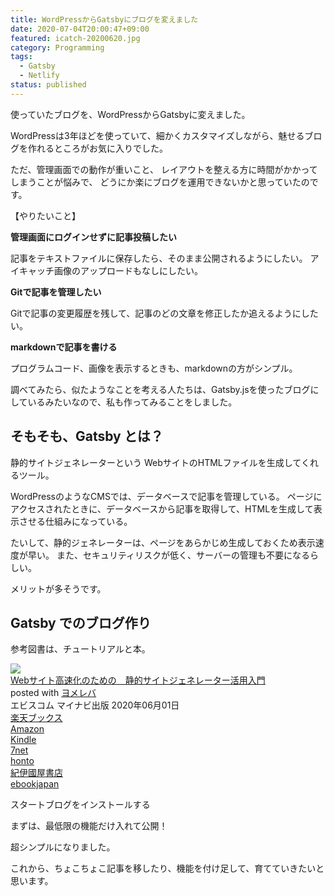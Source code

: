 ```yaml
---
title: WordPressからGatsbyにブログを変えました
date: 2020-07-04T20:00:47+09:00
featured: icatch-20200620.jpg
category: Programming
tags:
  - Gatsby
  - Netlify
status: published
---
```



使っていたブログを、WordPressからGatsbyに変えました。

WordPressは3年ほどを使っていて、細かくカスタマイズしながら、魅せるブログを作れるところがお気に入りでした。

ただ、管理画面での動作が重いこと、
レイアウトを整える方に時間がかかってしまうことが悩みで、
どうにか楽にブログを運用できないかと思っていたのです。


【やりたいこと】

**管理画面にログインせずに記事投稿したい**

記事をテキストファイルに保存したら、そのまま公開されるようにしたい。
アイキャッチ画像のアップロードもなしにしたい。


**Gitで記事を管理したい**

Gitで記事の変更履歴を残して、記事のどの文章を修正したか追えるようにしたい。


**markdownで記事を書ける**

プログラムコード、画像を表示するときも、markdownの方がシンプル。


調べてみたら、似たようなことを考える人たちは、Gatsby.jsを使ったブログにしているみたいなので、私も作ってみることをしました。


## そもそも、Gatsby とは？

静的サイトジェネレーターという
WebサイトのHTMLファイルを生成してくれるツール。

WordPressのようなCMSでは、データベースで記事を管理している。
ページにアクセスされたときに、データベースから記事を取得して、HTMLを生成して表示させる仕組みになっている。

たいして、静的ジェネレーターは、ページをあらかじめ生成しておくため表示速度が早い。
また、セキュリティリスクが低く、サーバーの管理も不要になるらしい。

メリットが多そうです。

## Gatsby でのブログ作り

参考図書は、チュートリアルと本。


<div class="cstmreba"><div class="booklink-box"><div class="booklink-image"><a href="//af.moshimo.com/af/c/click?a_id=742757&p_id=56&pc_id=56&pl_id=637&s_v=b5Rz2P0601xu&url=http%3A%2F%2Fbooks.rakuten.co.jp%2Frb%2F16301755%2F" target="_blank" rel="nofollow" ><img src="https://thumbnail.image.rakuten.co.jp/@0_mall/book/cabinet/3001/9784839973001.jpg?_ex=200x200" style="border: none;" /></a><img src="//i.moshimo.com/af/i/impression?a_id=742757&p_id=56&pc_id=56&pl_id=637" width="1" height="1" style="border:none;"></div><div class="booklink-info"><div class="booklink-name"><a href="//af.moshimo.com/af/c/click?a_id=742757&p_id=56&pc_id=56&pl_id=637&s_v=b5Rz2P0601xu&url=http%3A%2F%2Fbooks.rakuten.co.jp%2Frb%2F16301755%2F" target="_blank" rel="nofollow" >Webサイト高速化のための　静的サイトジェネレーター活用入門</a><img src="//i.moshimo.com/af/i/impression?a_id=742757&p_id=56&pc_id=56&pl_id=637" width="1" height="1" style="border:none;"><div class="booklink-powered-date">posted with <a href="https://yomereba.com" rel="nofollow" target="_blank">ヨメレバ</a></div></div><div class="booklink-detail">エビスコム マイナビ出版 2020年06月01日    </div><div class="booklink-link2"><div class="shoplinkrakuten"><a href="//af.moshimo.com/af/c/click?a_id=742757&p_id=56&pc_id=56&pl_id=637&s_v=b5Rz2P0601xu&url=http%3A%2F%2Fbooks.rakuten.co.jp%2Frb%2F16301755%2F" target="_blank" rel="nofollow" >楽天ブックス</a><img src="//i.moshimo.com/af/i/impression?a_id=742757&p_id=56&pc_id=56&pl_id=637" width="1" height="1" style="border:none;"></div><div class="shoplinkamazon"><a href="https://www.amazon.co.jp/exec/obidos/asin/4839973008/filledfores07-22/" target="_blank" rel="nofollow" >Amazon</a></div><div class="shoplinkkindle"><a href="https://www.amazon.co.jp/gp/search?keywords=Web%E3%82%B5%E3%82%A4%E3%83%88%E9%AB%98%E9%80%9F%E5%8C%96%E3%81%AE%E3%81%9F%E3%82%81%E3%81%AE%E3%80%80%E9%9D%99%E7%9A%84%E3%82%B5%E3%82%A4%E3%83%88%E3%82%B8%E3%82%A7%E3%83%8D%E3%83%AC%E3%83%BC%E3%82%BF%E3%83%BC%E6%B4%BB%E7%94%A8%E5%85%A5%E9%96%80&__mk_ja_JP=%83J%83%5E%83J%83i&url=node%3D2275256051&tag=filledfores07-22" target="_blank" rel="nofollow" >Kindle</a></div><div class="shoplinkseven"><a href="//af.moshimo.com/af/c/click?a_id=1082680&p_id=932&pc_id=1188&pl_id=12456&s_v=b5Rz2P0601xu&url=http%3A%2F%2F7net.omni7.jp%2Fsearch%2F%3FsearchKeywordFlg%3D1%26keyword%3D9784839973001" target="_blank" rel="nofollow" >7net<img src="//i.moshimo.com/af/i/impression?a_id=1082680&p_id=932&pc_id=1188&pl_id=12456" width="1" height="1" style="border:none;"></a></div><div class="shoplinkbk1"><a href="//ck.jp.ap.valuecommerce.com/servlet/referral?sid=3390948&pid=885314885&vc_url=http%3A%2F%2Fhonto.jp%2Fnetstore%2Fsearch_021_104839973008.html%3Fsrchf%3D1%26srchGnrNm%3D1&vcptn=kaereba" target="_blank" rel="nofollow" >honto<img src="//ad.jp.ap.valuecommerce.com/servlet/gifbanner?sid=3390948&pid=885314885" height="1" width="1" border="0"></a></div>           <div class="shoplinkkino"><a href="//ck.jp.ap.valuecommerce.com/servlet/referral?sid=3390948&pid=886623503&vc_url=http%3A%2F%2Fwww.kinokuniya.co.jp%2Ff%2Fdsg-01-9784839973001&vcptn=kaereba" target="_blank" rel="nofollow" >紀伊國屋書店<img src="//ad.jp.ap.valuecommerce.com/servlet/gifbanner?sid=3390948&pid=886623503" height="1" width="1" border="0"></a></div>          <div class="shoplinkebj"><a href="//ck.jp.ap.valuecommerce.com/servlet/referral?sid=3390948&pid=886623490&vc_url=https%3A%2F%2Febookjapan.yahoo.co.jp%2Fbooks%2F591249%2FA002386414%3Fdealerid%3D30064%26utm_source%3Dasp%26utm_medium%3Dmedi%26utm_campaign%3Drate_yome&vcptn=kaereba" target="_blank" rel="nofollow" >ebookjapan<img src="//ad.jp.ap.valuecommerce.com/servlet/gifbanner?sid=3390948&pid=886623490" height="1" width="1" border="0"></a></div>      </div></div><div class="booklink-footer"></div></div></div>


スタートブログをインストールする


まずは、最低限の機能だけ入れて公開！

超シンプルになりました。

これから、ちょこちょこ記事を移したり、機能を付け足して、育てていきたいと思います。
